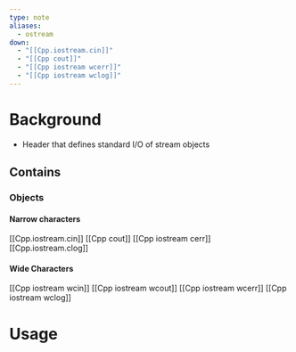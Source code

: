 ```yaml
---
type: note
aliases:
  - ostream
down:
  - "[[Cpp.iostream.cin]]"
  - "[[Cpp cout]]"
  - "[[Cpp iostream wcerr]]"
  - "[[Cpp iostream wclog]]"
---
```

# Background
- Header that defines standard I/O of stream objects

## Contains
### Objects
#### Narrow characters
[[Cpp.iostream.cin]]
[[Cpp cout]]
[[Cpp iostream cerr]]
[[Cpp.iostream.clog]]

#### Wide Characters
[[Cpp iostream wcin]]
[[Cpp iostream wcout]]
[[Cpp iostream wcerr]]
[[Cpp iostream wclog]]

# Usage